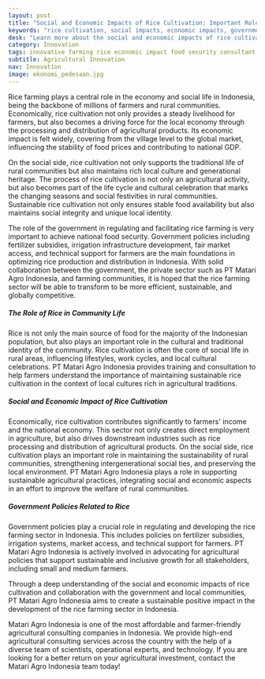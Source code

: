 ```yaml
---
layout: post
title: "Social and Economic Impacts of Rice Cultivation: Important Roles, Social Implications, and Government Policies"
keywords: "rice cultivation, social impacts, economic impacts, government policies, rice farming, agricultural consultants, integrated agricultural training, PT Matari Agro Indonesia"
desk: "Learn more about the social and economic impacts of rice cultivation, as well as related government policies in Indonesia."
category: Innovation
tags: innovative farming rice economic impact food security consultant
subtitle: Agricultural Innovation
nav: Innovation
image: ekonomi_pedesaan.jpg
---
```


Rice farming plays a central role in the economy and social life in Indonesia, being the backbone of millions of farmers and rural communities. Economically, rice cultivation not only provides a steady livelihood for farmers, but also becomes a driving force for the local economy through the processing and distribution of agricultural products. Its economic impact is felt widely, covering from the village level to the global market, influencing the stability of food prices and contributing to national GDP.

On the social side, rice cultivation not only supports the traditional life of rural communities but also maintains rich local culture and generational heritage. The process of rice cultivation is not only an agricultural activity, but also becomes part of the life cycle and cultural celebration that marks the changing seasons and social festivities in rural communities. Sustainable rice cultivation not only ensures stable food availability but also maintains social integrity and unique local identity.

The role of the government in regulating and facilitating rice farming is very important to achieve national food security. Government policies including fertilizer subsidies, irrigation infrastructure development, fair market access, and technical support for farmers are the main foundations in optimizing rice production and distribution in Indonesia. With solid collaboration between the government, the private sector such as PT Matari Agro Indonesia, and farming communities, it is hoped that the rice farming sector will be able to transform to be more efficient, sustainable, and globally competitive.

##### The Role of Rice in Community Life
Rice is not only the main source of food for the majority of the Indonesian population, but also plays an important role in the cultural and traditional identity of the community. Rice cultivation is often the core of social life in rural areas, influencing lifestyles, work cycles, and local cultural celebrations. PT Matari Agro Indonesia provides training and consultation to help farmers understand the importance of maintaining sustainable rice cultivation in the context of local cultures rich in agricultural traditions.

##### Social and Economic Impact of Rice Cultivation
Economically, rice cultivation contributes significantly to farmers' income and the national economy. This sector not only creates direct employment in agriculture, but also drives downstream industries such as rice processing and distribution of agricultural products. On the social side, rice cultivation plays an important role in maintaining the sustainability of rural communities, strengthening intergenerational social ties, and preserving the local environment. PT Matari Agro Indonesia plays a role in supporting sustainable agricultural practices, integrating social and economic aspects in an effort to improve the welfare of rural communities.

##### Government Policies Related to Rice
Government policies play a crucial role in regulating and developing the rice farming sector in Indonesia. This includes policies on fertilizer subsidies, irrigation systems, market access, and technical support for farmers. PT Matari Agro Indonesia is actively involved in advocating for agricultural policies that support sustainable and inclusive growth for all stakeholders, including small and medium farmers.

Through a deep understanding of the social and economic impacts of rice cultivation and collaboration with the government and local communities, PT Matari Agro Indonesia aims to create a sustainable positive impact in the development of the rice farming sector in Indonesia.

Matari Agro Indonesia is one of the most affordable and farmer-friendly agricultural consulting companies in Indonesia. We provide high-end agricultural consulting services across the country with the help of a diverse team of scientists, operational experts, and technology. If you are looking for a better return on your agricultural investment, contact the Matari Agro Indonesia team today!
